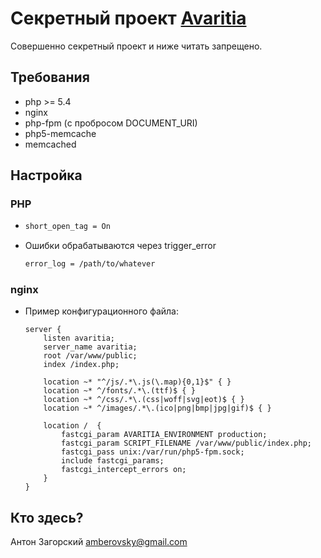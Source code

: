 # Секретный проект [Avaritia](https://ru.wikipedia.org/wiki/%D0%90%D0%BB%D1%87%D0%BD%D0%BE%D1%81%D1%82%D1%8C)

Совершенно секретный проект и ниже читать запрещено.

## Требования

-   php >= 5.4
-   nginx
-   php-fpm (с пробросом DOCUMENT_URI)
-   php5-memcache
-   memcached

## Настройка

### PHP

-   ```bash
    short_open_tag = On
    ```
    
-   Ошибки обрабатываются через trigger_error
    ```bash
    error_log = /path/to/whatever
    ```

### nginx

-   Пример конфигурационного файла:
    ```Nginx
    server {
        listen avaritia;
        server_name avaritia;
        root /var/www/public;
        index /index.php;

        location ~* "^/js/.*\.js(\.map){0,1}$" { }
        location ~* ^/fonts/.*\.(ttf)$ { }
        location ~* ^/css/.*\.(css|woff|svg|eot)$ { }
        location ~* ^/images/.*\.(ico|png|bmp|jpg|gif)$ { }

        location /  {
            fastcgi_param AVARITIA_ENVIRONMENT production;
            fastcgi_param SCRIPT_FILENAME /var/www/public/index.php;
            fastcgi_pass unix:/var/run/php5-fpm.sock;
            include fastcgi_params;
            fastcgi_intercept_errors on;
        }
    }
    ```

## Кто здесь?

Антон Загорский amberovsky@gmail.com
